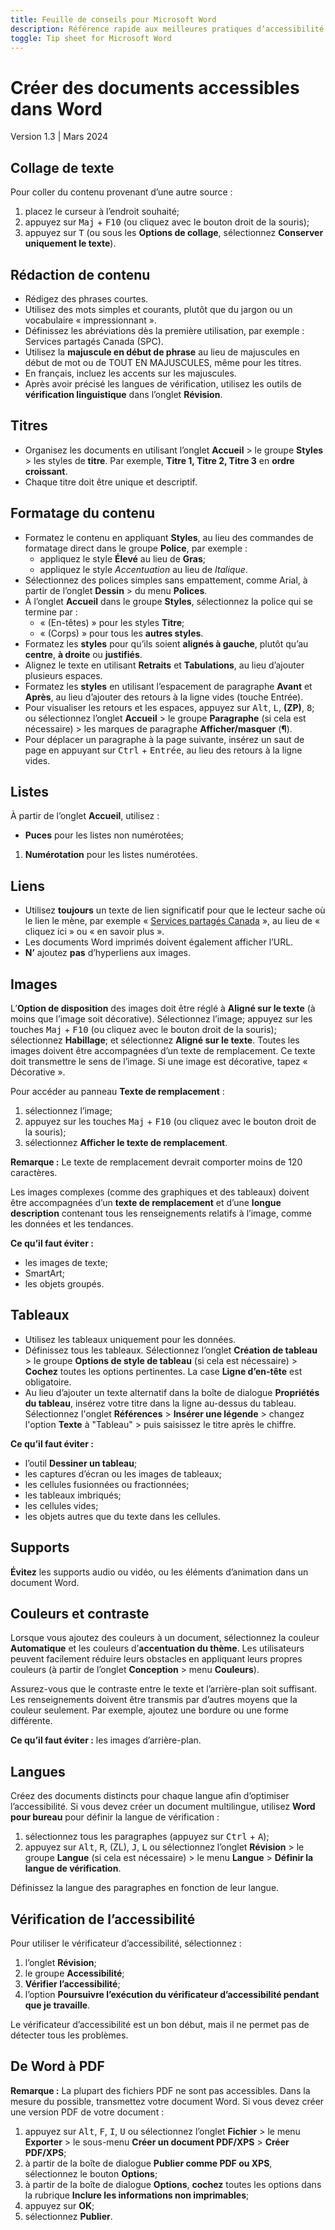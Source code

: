 ```yaml
---
title: Feuille de conseils pour Microsoft Word
description: Référence rapide aux meilleures pratiques d’accessibilité pour les documents Word.
toggle: Tip sheet for Microsoft Word
---
```


# Créer des documents accessibles dans Word
Version 1.3 | Mars 2024

## Collage de texte
Pour coller du contenu provenant d’une autre source :
1.	placez le curseur à l’endroit souhaité;
2.	appuyez sur <kbd>Maj</kbd> + <kbd>F10</kbd> (ou cliquez avec le bouton droit de la souris);
3.	appuyez sur <kbd>T</kbd> (ou sous les **Options de collage**, sélectionnez **Conserver uniquement le texte**).

## Rédaction de contenu
-	Rédigez des phrases courtes.
-	Utilisez des mots simples et courants, plutôt que du jargon ou un vocabulaire « impressionnant ».
-	Définissez les abréviations dès la première utilisation, par exemple : Services partagés Canada (SPC).
-	Utilisez la **majuscule en début de phrase** au lieu de majuscules en début de mot ou de TOUT EN MAJUSCULES, même pour les titres.
-	En français, incluez les accents sur les majuscules.
-	Après avoir précisé les langues de vérification, utilisez les outils de **vérification linguistique** dans l’onglet **Révision**.

## Titres
-	Organisez les documents en utilisant l’onglet **Accueil** > le groupe **Styles** > les styles de **titre**. Par exemple, **Titre 1, Titre 2, Titre 3** en **ordre croissant**.
-	Chaque titre doit être unique et descriptif.

## Formatage du contenu
-	Formatez le contenu en appliquant **Styles**, au lieu des commandes de formatage direct dans le groupe **Police**, par exemple :
    -	appliquez le style **Élevé** au lieu de **Gras**;
    -	appliquez le style *Accentuation* au lieu de *Italique*.
-	Sélectionnez des polices simples sans empattement, comme Arial, à partir de l’onglet **Dessin** > du menu **Polices**.
-	À l’onglet **Accueil** dans le groupe **Styles**, sélectionnez la police qui se termine par :
    -	« (En-têtes) » pour les styles **Titre**;
    -	« (Corps) » pour tous les **autres styles**.
-	Formatez les **styles** pour qu’ils soient **alignés à gauche**, plutôt qu’au **centre**, **à droite** ou **justifiés**.
-	Alignez le texte en utilisant **Retraits** et **Tabulations**, au lieu d’ajouter plusieurs espaces.
-	Formatez les **styles** en utilisant l’espacement de paragraphe **Avant** et **Après**, au lieu d’ajouter des retours à la ligne vides (touche Entrée).
-	Pour visualiser les retours et les espaces, appuyez sur <kbd>Alt</kbd>, <kbd>L</kbd>, **(ZP)**, <kbd>8</kbd>; ou sélectionnez l’onglet **Accueil** > le groupe **Paragraphe** (si cela est nécessaire) > les marques de paragraphe **Afficher/masquer** (**¶**).
-	Pour déplacer un paragraphe à la page suivante, insérez un saut de page en appuyant sur <kbd>Ctrl</kbd> + <kbd>Entrée</kbd>, au lieu des retours à la ligne vides.

## Listes
À partir de l’onglet **Accueil**, utilisez :
-	**Puces** pour les listes non numérotées;
1.	**Numérotation** pour les listes numérotées.

## Liens
-	Utilisez **toujours** un texte de lien significatif pour que le lecteur sache où le lien le mène, par exemple « <u>Services partagés Canada</u> », au lieu de « cliquez ici » ou « en savoir plus ».
-	Les documents Word imprimés doivent également afficher l’URL.
-	**N’** ajoutez **pas** d’hyperliens aux images.

## Images
L’**Option de disposition** des images doit être réglé à **Aligné sur le texte** (à moins que l’image soit décorative). Sélectionnez l’image; appuyez sur les touches <kbd>Maj</kbd> + <kbd>F10</kbd> (ou cliquez avec le bouton droit de la souris); sélectionnez **Habillage**; et sélectionnez **Aligné sur le texte**.
Toutes les images doivent être accompagnées d’un texte de remplacement. Ce texte doit transmettre le sens de l’image. Si une image est décorative, tapez « Décorative ».

Pour accéder au panneau **Texte de remplacement** :
1.	sélectionnez l’image;
2.	appuyez sur les touches <kbd>Maj</kbd> + <kbd>F10</kbd> (ou cliquez avec le bouton droit de la souris);
3.	sélectionnez **Afficher le texte de remplacement**.

**Remarque :** Le texte de remplacement devrait comporter moins de 120 caractères.

Les images complexes (comme des graphiques et des tableaux) doivent être accompagnées d’un **texte de remplacement** et d’une **longue description** contenant tous les renseignements relatifs à l’image, comme les données et les tendances.

**Ce qu’il faut éviter :**
-	les images de texte;
-	SmartArt;
-	les objets groupés.

## Tableaux
-	Utilisez les tableaux uniquement pour les données.
-	Définissez tous les tableaux. Sélectionnez l’onglet **Création de tableau** > le groupe **Options de style de tableau** (si cela est nécessaire) > **Cochez** toutes les options pertinentes. La case **Ligne d’en-tête** est obligatoire.
-	Au lieu d’ajouter un texte alternatif dans la boîte de dialogue **Propriétés du tableau**, insérez votre titre dans la ligne au-dessus du tableau. Sélectionnez l'onglet **Références** > **Insérer une légende** > changez l'option **Texte** à "Tableau" > puis saisissez le titre après le chiffre.

**Ce qu’il faut éviter :**
-	l’outil **Dessiner un tableau**;
-	les captures d’écran ou les images de tableaux;
-	les cellules fusionnées ou fractionnées;
-	les tableaux imbriqués;
-	les cellules vides;
-	les objets autres que du texte dans les cellules.

## Supports
**Évitez** les supports audio ou vidéo, ou les éléments d’animation dans un document Word.

## Couleurs et contraste
Lorsque vous ajoutez des couleurs à un document, sélectionnez la couleur **Automatique** et les couleurs d’**accentuation du thème**. Les utilisateurs peuvent facilement réduire leurs obstacles en appliquant leurs propres couleurs (à partir de l’onglet **Conception** > menu **Couleurs**).

Assurez-vous que le contraste entre le texte et l’arrière-plan soit suffisant.
Les renseignements doivent être transmis par d’autres moyens que la couleur seulement. Par exemple, ajoutez une bordure ou une forme différente.

**Ce qu’il faut éviter :**
les images d’arrière-plan.

## Langues
Créez des documents distincts pour chaque langue afin d’optimiser l’accessibilité. Si vous devez créer un document multilingue, utilisez **Word pour bureau** pour définir la langue de vérification :
1.	sélectionnez tous les paragraphes (appuyez sur <kbd>Ctrl</kbd> + <kbd>A</kbd>);
2.	appuyez sur <kbd>Alt</kbd>, <kbd>R</kbd>, (ZL), <kbd>J</kbd>, <kbd>L</kbd> ou
sélectionnez l’onglet **Révision** > le groupe **Langue** (si cela est nécessaire) > le menu **Langue** > **Définir la langue de vérification**.

Définissez la langue des paragraphes en fonction de leur langue.

## Vérification de l’accessibilité
Pour utiliser le vérificateur d’accessibilité, sélectionnez :
1.	l’onglet **Révision**;
2.	le groupe **Accessibilité**;
3.	**Vérifier l’accessibilité**;
4.	l’option **Poursuivre l’exécution du vérificateur d’accessibilité pendant que je travaille**.

Le vérificateur d’accessibilité est un bon début, mais il ne permet pas de détecter tous les problèmes.

## De Word à PDF
**Remarque :** La plupart des fichiers PDF ne sont pas accessibles. Dans la mesure du possible, transmettez votre document Word. Si vous devez créer une version PDF de votre document :
1.	appuyez sur <kbd>Alt</kbd>, <kbd>F</kbd>, <kbd>I</kbd>, <kbd>U</kbd> ou    sélectionnez l’onglet **Fichier** > le menu **Exporter** > le sous-menu **Créer un document PDF/XPS** > **Créer PDF/XPS**;
2.	à partir de la boîte de dialogue **Publier comme PDF ou XPS**, sélectionnez le bouton **Options**;
3.	à partir de la boîte de dialogue **Options**, **cochez** toutes les options dans la rubrique **Inclure les informations non imprimables**;
4.	appuyez sur **OK**;
5.	sélectionnez **Publier**.
